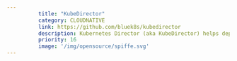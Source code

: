 ```yaml
---
          title: "KubeDirector"
          category: CLOUDNATIVE
          link: https://github.com/bluek8s/kubedirector
          description: Kubernetes Director (aka KubeDirector) helps deploying and managing stateful applications on Kubernetes
          priority: 16
          image: '/img/opensource/spiffe.svg'
---
```

          